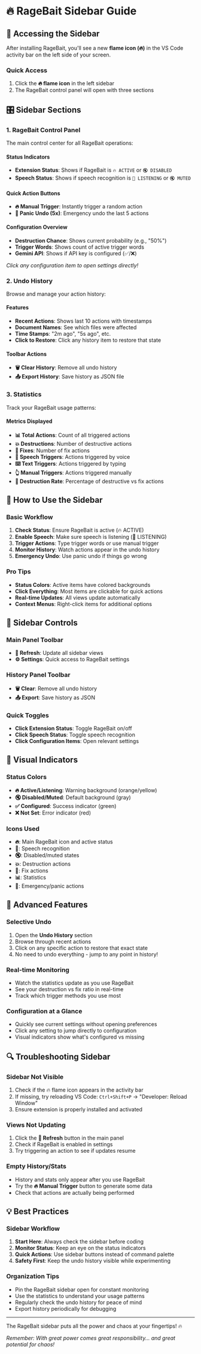 # 🔥 RageBait Sidebar Guide

## 📍 Accessing the Sidebar

After installing RageBait, you'll see a new **flame icon (🔥)** in the VS Code activity bar on the left side of your screen.

### Quick Access
1. Click the **🔥 flame icon** in the left sidebar
2. The RageBait control panel will open with three sections

## 🎛️ Sidebar Sections

### 1. **RageBait Control Panel**
The main control center for all RageBait operations:

#### Status Indicators
- **Extension Status**: Shows if RageBait is `🔥 ACTIVE` or `🔇 DISABLED`
- **Speech Status**: Shows if speech recognition is `🎤 LISTENING` or `🔇 MUTED`

#### Quick Action Buttons
- **🔥 Manual Trigger**: Instantly trigger a random action
- **🚨 Panic Undo (5x)**: Emergency undo the last 5 actions

#### Configuration Overview
- **Destruction Chance**: Shows current probability (e.g., "50%")
- **Trigger Words**: Shows count of active trigger words
- **Gemini API**: Shows if API key is configured (✅/❌)

*Click any configuration item to open settings directly!*

### 2. **Undo History**
Browse and manage your action history:

#### Features
- **Recent Actions**: Shows last 10 actions with timestamps
- **Document Names**: See which files were affected
- **Time Stamps**: "2m ago", "5s ago", etc.
- **Click to Restore**: Click any history item to restore that state

#### Toolbar Actions
- **🗑️ Clear History**: Remove all undo history
- **📤 Export History**: Save history as JSON file

### 3. **Statistics**
Track your RageBait usage patterns:

#### Metrics Displayed
- **📊 Total Actions**: Count of all triggered actions
- **💥 Destructions**: Number of destructive actions
- **🔧 Fixes**: Number of fix actions
- **🎤 Speech Triggers**: Actions triggered by voice
- **⌨️ Text Triggers**: Actions triggered by typing
- **👆 Manual Triggers**: Actions triggered manually
- **🎯 Destruction Rate**: Percentage of destructive vs fix actions

## 🎯 How to Use the Sidebar

### Basic Workflow
1. **Check Status**: Ensure RageBait is active (🔥 ACTIVE)
2. **Enable Speech**: Make sure speech is listening (🎤 LISTENING)
3. **Trigger Actions**: Type trigger words or use manual trigger
4. **Monitor History**: Watch actions appear in the undo history
5. **Emergency Undo**: Use panic undo if things go wrong

### Pro Tips
- **Status Colors**: Active items have colored backgrounds
- **Click Everything**: Most items are clickable for quick actions
- **Real-time Updates**: All views update automatically
- **Context Menus**: Right-click items for additional options

## 🔧 Sidebar Controls

### Main Panel Toolbar
- **🔄 Refresh**: Update all sidebar views
- **⚙️ Settings**: Quick access to RageBait settings

### History Panel Toolbar
- **🗑️ Clear**: Remove all undo history
- **📤 Export**: Save history as JSON

### Quick Toggles
- **Click Extension Status**: Toggle RageBait on/off
- **Click Speech Status**: Toggle speech recognition
- **Click Configuration Items**: Open relevant settings

## 🎨 Visual Indicators

### Status Colors
- **🔥 Active/Listening**: Warning background (orange/yellow)
- **🔇 Disabled/Muted**: Default background (gray)
- **✅ Configured**: Success indicator (green)
- **❌ Not Set**: Error indicator (red)

### Icons Used
- **🔥**: Main RageBait icon and active status
- **🎤**: Speech recognition
- **🔇**: Disabled/muted states
- **💥**: Destruction actions
- **🔧**: Fix actions
- **📊**: Statistics
- **🚨**: Emergency/panic actions

## 🚀 Advanced Features

### Selective Undo
1. Open the **Undo History** section
2. Browse through recent actions
3. Click on any specific action to restore that exact state
4. No need to undo everything - jump to any point in history!

### Real-time Monitoring
- Watch the statistics update as you use RageBait
- See your destruction vs fix ratio in real-time
- Track which trigger methods you use most

### Configuration at a Glance
- Quickly see current settings without opening preferences
- Click any setting to jump directly to configuration
- Visual indicators show what's configured vs missing

## 🔍 Troubleshooting Sidebar

### Sidebar Not Visible
1. Check if the 🔥 flame icon appears in the activity bar
2. If missing, try reloading VS Code: `Ctrl+Shift+P` → "Developer: Reload Window"
3. Ensure extension is properly installed and activated

### Views Not Updating
1. Click the **🔄 Refresh** button in the main panel
2. Check if RageBait is enabled in settings
3. Try triggering an action to see if updates resume

### Empty History/Stats
- History and stats only appear after you use RageBait
- Try the **🔥 Manual Trigger** button to generate some data
- Check that actions are actually being performed

## 💡 Best Practices

### Sidebar Workflow
1. **Start Here**: Always check the sidebar before coding
2. **Monitor Status**: Keep an eye on the status indicators
3. **Quick Actions**: Use sidebar buttons instead of command palette
4. **Safety First**: Keep the undo history visible while experimenting

### Organization Tips
- Pin the RageBait sidebar open for constant monitoring
- Use the statistics to understand your usage patterns
- Regularly check the undo history for peace of mind
- Export history periodically for debugging

---

The RageBait sidebar puts all the power and chaos at your fingertips! 🔥

*Remember: With great power comes great responsibility... and great potential for chaos!*
